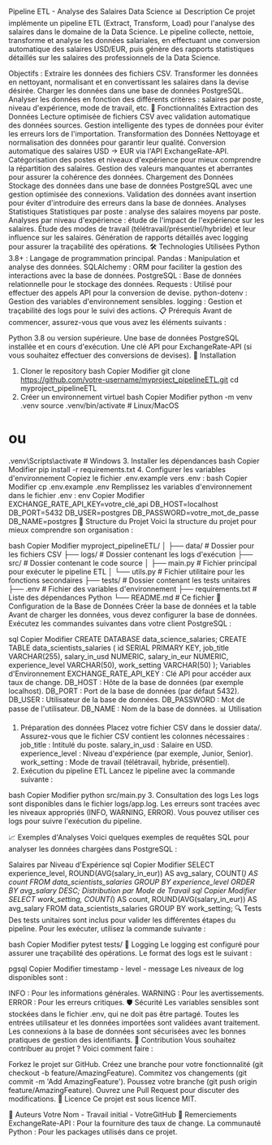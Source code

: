 Pipeline ETL - Analyse des Salaires Data Science 📊
Description
Ce projet implémente un pipeline ETL (Extract, Transform, Load) pour l'analyse des salaires dans le domaine de la Data Science. Le pipeline collecte, nettoie, transforme et analyse les données salariales, en effectuant une conversion automatique des salaires USD/EUR, puis génère des rapports statistiques détaillés sur les salaires des professionnels de la Data Science.

Objectifs :
Extraire les données des fichiers CSV.
Transformer les données en nettoyant, normalisant et en convertissant les salaires dans la devise désirée.
Charger les données dans une base de données PostgreSQL.
Analyser les données en fonction des différents critères : salaires par poste, niveau d'expérience, mode de travail, etc.
🌟 Fonctionnalités
Extraction des Données
Lecture optimisée de fichiers CSV avec validation automatique des données sources.
Gestion intelligente des types de données pour éviter les erreurs lors de l'importation.
Transformation des Données
Nettoyage et normalisation des données pour garantir leur qualité.
Conversion automatique des salaires USD → EUR via l'API ExchangeRate-API.
Catégorisation des postes et niveaux d'expérience pour mieux comprendre la répartition des salaires.
Gestion des valeurs manquantes et aberrantes pour assurer la cohérence des données.
Chargement des Données
Stockage des données dans une base de données PostgreSQL avec une gestion optimisée des connexions.
Validation des données avant insertion pour éviter d'introduire des erreurs dans la base de données.
Analyses Statistiques
Statistiques par poste : analyse des salaires moyens par poste.
Analyses par niveau d'expérience : étude de l'impact de l'expérience sur les salaires.
Étude des modes de travail (télétravail/présentiel/hybride) et leur influence sur les salaires.
Génération de rapports détaillés avec logging pour assurer la traçabilité des opérations.
🛠 Technologies Utilisées
Python 3.8+ : Langage de programmation principal.
Pandas : Manipulation et analyse des données.
SQLAlchemy : ORM pour faciliter la gestion des interactions avec la base de données.
PostgreSQL : Base de données relationnelle pour le stockage des données.
Requests : Utilisé pour effectuer des appels API pour la conversion de devise.
python-dotenv : Gestion des variables d'environnement sensibles.
logging : Gestion et traçabilité des logs pour le suivi des actions.
📋 Prérequis
Avant de commencer, assurez-vous que vous avez les éléments suivants :

Python 3.8 ou version supérieure.
Une base de données PostgreSQL installée et en cours d'exécution.
Une clé API pour ExchangeRate-API (si vous souhaitez effectuer des conversions de devises).
🚀 Installation
1. Cloner le repository
bash
Copier
Modifier
git clone https://github.com/votre-username/myproject_pipelineETL.git
cd myproject_pipelineETL
2. Créer un environnement virtuel
bash
Copier
Modifier
python -m venv .venv
source .venv/bin/activate  # Linux/MacOS
# ou
.venv\Scripts\activate     # Windows
3. Installer les dépendances
bash
Copier
Modifier
pip install -r requirements.txt
4. Configurer les variables d'environnement
Copiez le fichier .env.example vers .env :
bash
Copier
Modifier
cp .env.example .env
Remplissez les variables d'environnement dans le fichier .env :
env
Copier
Modifier
EXCHANGE_RATE_API_KEY=votre_clé_api
DB_HOST=localhost
DB_PORT=5432
DB_USER=postgres
DB_PASSWORD=votre_mot_de_passe
DB_NAME=postgres
📝 Structure du Projet
Voici la structure du projet pour mieux comprendre son organisation :

bash
Copier
Modifier
myproject_pipelineETL/
│
├── data/               # Dossier pour les fichiers CSV
├── logs/               # Dossier contenant les logs d'exécution
├── src/                # Dossier contenant le code source
│   ├── main.py         # Fichier principal pour exécuter le pipeline ETL
│   └── utils.py        # Fichier utilitaire pour les fonctions secondaires
├── tests/              # Dossier contenant les tests unitaires
├── .env                # Fichier des variables d'environnement
├── requirements.txt    # Liste des dépendances Python
└── README.md           # Ce fichier
🔧 Configuration de la Base de Données
Créer la base de données et la table
Avant de charger les données, vous devez configurer la base de données. Exécutez les commandes suivantes dans votre client PostgreSQL :

sql
Copier
Modifier
CREATE DATABASE data_science_salaries;
CREATE TABLE data_scientists_salaries (
    id SERIAL PRIMARY KEY,
    job_title VARCHAR(255),
    salary_in_usd NUMERIC,
    salary_in_eur NUMERIC,
    experience_level VARCHAR(50),
    work_setting VARCHAR(50)
);
Variables d'Environnement
EXCHANGE_RATE_API_KEY : Clé API pour accéder aux taux de change.
DB_HOST : Hôte de la base de données (par exemple localhost).
DB_PORT : Port de la base de données (par défaut 5432).
DB_USER : Utilisateur de la base de données.
DB_PASSWORD : Mot de passe de l'utilisateur.
DB_NAME : Nom de la base de données.
📊 Utilisation
1. Préparation des données
Placez votre fichier CSV dans le dossier data/.
Assurez-vous que le fichier CSV contient les colonnes nécessaires :
job_title : Intitulé du poste.
salary_in_usd : Salaire en USD.
experience_level : Niveau d'expérience (par exemple, Junior, Senior).
work_setting : Mode de travail (télétravail, hybride, présentiel).
2. Exécution du pipeline ETL
Lancez le pipeline avec la commande suivante :

bash
Copier
Modifier
python src/main.py
3. Consultation des logs
Les logs sont disponibles dans le fichier logs/app.log. Les erreurs sont tracées avec les niveaux appropriés (INFO, WARNING, ERROR). Vous pouvez utiliser ces logs pour suivre l'exécution du pipeline.

📈 Exemples d'Analyses
Voici quelques exemples de requêtes SQL pour analyser les données chargées dans PostgreSQL :

Salaires par Niveau d'Expérience
sql
Copier
Modifier
SELECT 
    experience_level,
    ROUND(AVG(salary_in_eur)) AS avg_salary,
    COUNT(*) AS count
FROM data_scientists_salaries
GROUP BY experience_level
ORDER BY avg_salary DESC;
Distribution par Mode de Travail
sql
Copier
Modifier
SELECT 
    work_setting,
    COUNT(*) AS count,
    ROUND(AVG(salary_in_eur)) AS avg_salary
FROM data_scientists_salaries
GROUP BY work_setting;
🔍 Tests
Des tests unitaires sont inclus pour valider les différentes étapes du pipeline. Pour les exécuter, utilisez la commande suivante :

bash
Copier
Modifier
pytest tests/
📝 Logging
Le logging est configuré pour assurer une traçabilité des opérations. Le format des logs est le suivant :

pgsql
Copier
Modifier
timestamp - level - message
Les niveaux de log disponibles sont :

INFO : Pour les informations générales.
WARNING : Pour les avertissements.
ERROR : Pour les erreurs critiques.
🛡 Sécurité
Les variables sensibles sont stockées dans le fichier .env, qui ne doit pas être partagé.
Toutes les entrées utilisateur et les données importées sont validées avant traitement.
Les connexions à la base de données sont sécurisées avec les bonnes pratiques de gestion des identifiants.
🤝 Contribution
Vous souhaitez contribuer au projet ? Voici comment faire :

Forkez le projet sur GitHub.
Créez une branche pour votre fonctionnalité (git checkout -b feature/AmazingFeature).
Commitez vos changements (git commit -m 'Add AmazingFeature').
Poussez votre branche (git push origin feature/AmazingFeature).
Ouvrez une Pull Request pour discuter des modifications.
📄 Licence
Ce projet est sous licence MIT.

👥 Auteurs
Votre Nom - Travail initial - VotreGitHub
🙏 Remerciements
ExchangeRate-API : Pour la fourniture des taux de change.
La communauté Python : Pour les packages utilisés dans ce projet.